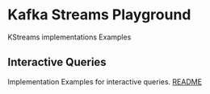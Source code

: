 # Kafka Streams Playground

KStreams implementations Examples

## Interactive Queries

Implementation Examples for interactive queries. [README](https://github.com/ogomezso/kstreams-playground/blob/main/interactive-queries/README.md)
